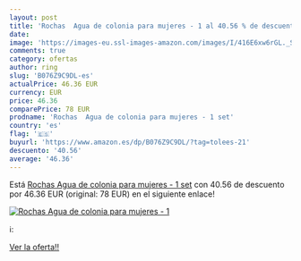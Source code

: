 ```yaml
---
layout: post
title: 'Rochas  Agua de colonia para mujeres - 1 al 40.56 % de descuento'
date: 
image: 'https://images-eu.ssl-images-amazon.com/images/I/416E6xw6rGL._SL200_.jpg'
comments: true
category: ofertas
author: ring
slug: 'B076Z9C9DL-es'
actualPrice: 46.36 EUR
currency: EUR
price: 46.36
comparePrice: 78 EUR
prodname: 'Rochas  Agua de colonia para mujeres - 1 set'
country: 'es'
flag: '🇪🇸'
buyurl: 'https://www.amazon.es/dp/B076Z9C9DL/?tag=tolees-21'
descuento: '40.56'
average: '46.36'
---
```


Está [Rochas  Agua de colonia para mujeres - 1 set](https://www.amazon.es/dp/B076Z9C9DL/?tag=tolees-21) con 40.56 de descuento por 46.36 EUR (original: 78 EUR) en el siguiente enlace!

[![Rochas  Agua de colonia para mujeres - 1](https://images-eu.ssl-images-amazon.com/images/I/416E6xw6rGL._SL200_.jpg)](https://www.amazon.es/dp/B076Z9C9DL/?tag=tolees-21)

ℹ️:


[Ver la oferta!!](https://www.amazon.es/dp/B076Z9C9DL/?tag=tolees-21)
